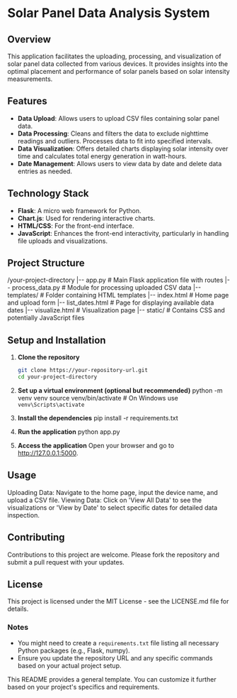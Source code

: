 # Solar Panel Data Analysis System

## Overview

This application facilitates the uploading, processing, and visualization of solar panel data collected from various devices. It provides insights into the optimal placement and performance of solar panels based on solar intensity measurements.

## Features

- **Data Upload**: Allows users to upload CSV files containing solar panel data.
- **Data Processing**: Cleans and filters the data to exclude nighttime readings and outliers. Processes data to fit into specified intervals.
- **Data Visualization**: Offers detailed charts displaying solar intensity over time and calculates total energy generation in watt-hours.
- **Date Management**: Allows users to view data by date and delete data entries as needed.

## Technology Stack

- **Flask**: A micro web framework for Python.
- **Chart.js**: Used for rendering interactive charts.
- **HTML/CSS**: For the front-end interface.
- **JavaScript**: Enhances the front-end interactivity, particularly in handling file uploads and visualizations.

## Project Structure
/your-project-directory
|-- app.py # Main Flask application file with routes
|-- process_data.py # Module for processing uploaded CSV data
|-- templates/ # Folder containing HTML templates
|-- index.html # Home page and upload form
|-- list_dates.html # Page for displaying available data dates
|-- visualize.html # Visualization page
|-- static/ # Contains CSS and potentially JavaScript files


## Setup and Installation

1. **Clone the repository**
   ```bash
   git clone https://your-repository-url.git
   cd your-project-directory

2. **Set up a virtual environment (optional but recommended)**
python -m venv venv
source venv/bin/activate  # On Windows use `venv\Scripts\activate`

3. **Install the dependencies**
pip install -r requirements.txt

4. **Run the application**
python app.py

5. **Access the application**
Open your browser and go to http://127.0.0.1:5000.

##  Usage

Uploading Data: Navigate to the home page, input the device name, and upload a CSV file.
Viewing Data: Click on 'View All Data' to see the visualizations or 'View by Date' to select specific dates for detailed data inspection.

## Contributing

Contributions to this project are welcome. Please fork the repository and submit a pull request with your updates.

## License

This project is licensed under the MIT License - see the LICENSE.md file for details.

### Notes

- You might need to create a `requirements.txt` file listing all necessary Python packages (e.g., Flask, numpy).
- Ensure you update the repository URL and any specific commands based on your actual project setup.

This README provides a general template. You can customize it further based on your project's specifics and requirements.
